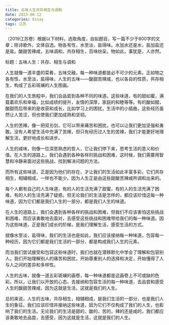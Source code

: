 ```yaml
---
title: 五味人生共存相生与调和
date: 2023-06-12
categories: Essay
tags: 江苏
---
```




（2019江苏卷）根据以下材料，选取角度，自拟题目，写一篇不少于800字的文章；除诗歌外，文体自选。物各有性，水至淡，盐得味。水加水还是水，盐加盐还是盐。酸甜苦辣咸，五味调和，共存相生，百味纷呈。物如此，事犹是，人亦然。

标题：五味人生：共存、相生与调和

人生就像一道丰盛的菜肴，五味交融，每一种味道都是必不可少的元素。正如物之各有性，水至淡，盐得味，人生的五味——酸甜苦辣咸，也以各自的性质，共存相生，构成了五彩斑斓的人生图画。

在我们的人生旅程中，我们会品尝到各种不同的味道。这些味道，有的甜如蜜，满载着欢乐和幸福，比如成绩的提升，友情的深厚，家庭的和睦等等。有的酸如醋，酸甜而后带来的是收获和成长，比如学习上的困扰，生活中的小插曲，这些经历虽然让人苦涩，但也使我们更加成熟和坚韧。

人生的苦辣，像一把双刃剑，它可以带来痛苦和困扰，也可以让我们更加坚强和勇敢。没有人希望生活中充满了苦辣，但只有经历过人生的苦辣，我们才能更好地理解生活，更好地成长和进步。

人生的咸味，则像一位深思熟虑的哲人，它让我们停下来，思考生活的意义和价值。在人生的道路上，我们会遇到各种各样的挑战和困难，这时候，我们需要用智慧和冷静来面对这些挑战，找到解决问题的方法。

而所有这些味道，正是因为他们的存在，才让我们的生活如此丰富多彩。它们共存相生，相辅相成，一样也不能少。因为人生正是由这些甜酸苦辣咸所调和出来的。

每个人都有自己的人生味道，有的人的生活充满了甜蜜，有的人的生活充满了困难，有的人的生活充满了疑惑。但无论我们的生活是怎样的，都应该珍惜这每一种味道，因为它们都是我们人生的一部分，都是我们人生的味道。

在人生的道路上，我们会遇到各种各样的挑战和困难，但我们不应该害怕这些挑战和困难，而应该勇敢地去面对，去感受这些挑战和困难带给我们的每一种味道。因为这些味道，正是我们成长的阶梯，是我们理解生活，感受生活的方式。

就像水至淡，盐得味，我们的生活也是如此，我们应该接纳每一种味道，包容每一种经历，因为它们都是我们生活的一部分，都是构成我们人生的元素。

而当我们尝试接受和包容这些味道时，我们也就在潜移默化中学会了理解和包容别人。我们开始理解别人的痛苦和困扰，开始尊重别人的选择和决定，开始懂得了人与人之间的差异和多样性。

人生的五味，就像一道五彩斑斓的画卷，每一种味道都是这画卷上不可或缺的色彩。所以，让我们以开放的心态，去接纳和包容生活的每一种味道，去品尝和感受人生的酸甜苦辣咸，因为这就是生活，这就是我们的人生。

总的来说，人生的五味，共存相生，相辅相成，是我们生活的一部分，也是我们人生的象征。我们应该珍惜并接纳这些味道，因为它们不仅构成了我们的人生，也影响了我们的生活。无论我们的生活是甜的，酸的，苦的，辣的还是咸的，我们都应该勇敢地去品尝，去感受，因为这就是生活，这就是我们的人生。